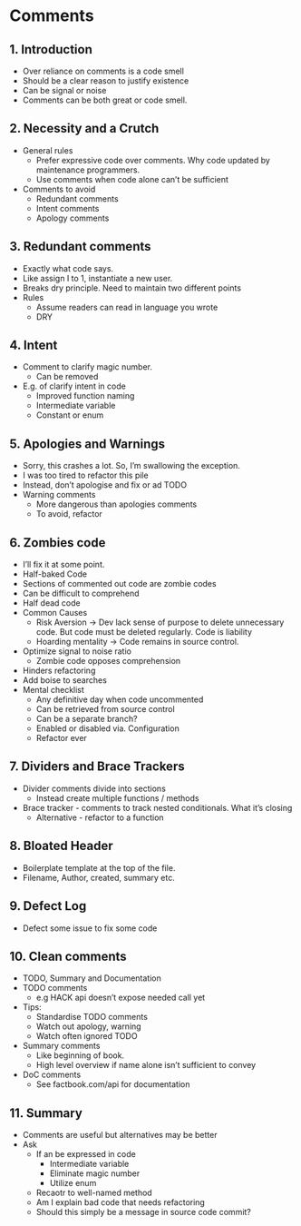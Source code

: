 # Comments

## 1. Introduction
- Over reliance on comments is a code smell
- Should be a clear reason to justify existence
- Can be signal or noise
- Comments can be both great or code smell.

## 2. Necessity and a Crutch
- General rules
	- Prefer expressive code over comments. Why code updated by maintenance programmers.
	- Use comments when code alone can’t be sufficient
- Comments to avoid
	- Redundant comments
	- Intent comments
	- Apology comments

## 3. Redundant comments
- Exactly what code says.
- Like assign I to 1, instantiate a new user.
- Breaks dry principle. Need to maintain two different points
- Rules
	- Assume readers can read in language you wrote
	- DRY

## 4. Intent
- Comment to clarify magic number.
	- Can be removed
- E.g. of clarify intent in code
	- Improved function naming
	- Intermediate variable
	- Constant or enum

## 5. Apologies and Warnings
- Sorry, this crashes a lot. So, I’m swallowing the exception.
- I was too tired to refactor this pile
- Instead, don’t apologise and fix or ad TODO
- Warning comments
	- More dangerous than apologies comments
	- To avoid, refactor

## 6. Zombies code
- I’ll fix it at some point.
- Half-baked Code
- Sections of commented out code are zombie codes
- Can be difficult to comprehend
- Half dead code
- Common Causes
	- Risk Aversion -> Dev lack sense of purpose to delete unnecessary code. But code must be deleted regularly. Code is liability
	- Hoarding mentality -> Code remains in source control.
- Optimize signal to noise ratio
	- Zombie code opposes comprehension
- Hinders refactoring
- Add boise to searches
- Mental checklist
	- Any definitive day when code uncommented
	- Can be retrieved from source control
	- Can be a separate branch?
	- Enabled or disabled via. Configuration
	- Refactor ever

## 7. Dividers and Brace Trackers
- Divider comments divide into sections
	- Instead create multiple functions / methods
- Brace tracker - comments to track nested conditionals. What it’s closing
	- Alternative - refactor to a function

## 8. Bloated Header
- Boilerplate template at the top of the file.
- Filename, Author, created, summary etc.

## 9. Defect Log
- Defect some issue to fix some code

## 10. Clean comments
- TODO, Summary and Documentation
- TODO comments
	- e.g HACK api doesn’t expose needed call yet
- Tips:
	- Standardise TODO comments
	- Watch out apology, warning
	- Watch often ignored TODO
- Summary comments
	- Like beginning of book.
	- High level overview if name alone isn’t sufficient to convey
- DoC comments
	- See factbook.com/api for documentation

## 11. Summary
- Comments are useful but alternatives may be better
- Ask
	- If an be expressed in code
		- Intermediate variable
		- Eliminate magic number
		- Utilize enum
	- Recaotr to well-named method
	- Am I explain bad code that needs refactoring
	- Should this simply be a message in source code commit?
